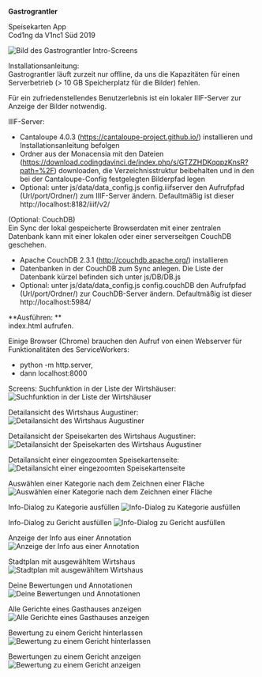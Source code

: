 **Gastrograntler**

Speisekarten App  
Cod1ng da V1nc1 Süd 2019  

![Bild des Gastrograntler Intro-Screens](screens/gastrograntler.png)

Installationsanleitung:  
Gastrograntler läuft zurzeit nur offline, da uns die Kapazitäten für einen Serverbetrieb (> 10 GB Speicherplatz für die Bilder) fehlen.  

Für ein zufriedenstellendes Benutzerlebnis ist ein lokaler IIIF-Server zur Anzeige der Bilder notwendig.  

IIIF-Server:  
- Cantaloupe 4.0.3 (https://cantaloupe-project.github.io/) installieren und Installationsanleitung befolgen  
- Ordner aus der Monacensia mit den Dateien (https://download.codingdavinci.de/index.php/s/GTZZHDKqqpzKnsR?path=%2F) downloaden, die Verzeichnisstruktur beibehalten und in den bei der Cantaloupe-Config festgelegten Bilderpfad legen  
- Optional: unter js/data/data_config.js config.iiifserver den Aufrufpfad (Url/port/Ordner/) zum IIIF-Server ändern. Defaultmäßig ist dieser http://localhost:8182/iiif/v2/  

(Optional: CouchDB)  
Ein Sync der lokal gespeicherte Browserdaten mit einer zentralen Datenbank kann mit einer lokalen oder einer serverseitgen CouchDB geschehen.  
- Apache CouchDB 2.3.1 (http://couchdb.apache.org/) installieren  
- Datenbanken in der CouchDB zum Sync anlegen. Die Liste der Datenbank kürzel befinden sich unter js/DB/DB.js  
- Optional: unter js/data/data_config.js config.couchDB den Aufrufpfad (Url/port/Ordner/) zur CouchDB-Server ändern. Defaultmäßig ist dieser http://localhost:5984/  


**Ausführen: **     
index.html aufrufen.

Einige Browser (Chrome) brauchen den Aufruf von einen Webserver für Funktionalitäten des ServiceWorkers:  
- python -m http.server,
- dann localhost:8000

Screens:
Suchfunktion in der Liste der Wirtshäuser:
![Suchfunktion in der Liste der Wirtshäuser](screens/pubs-list-search.png)

Detailansicht des Wirtshaus Augustiner:
![Detailansicht des Wirtshaus Augustiner](screens/pubs-detail.png)

Detailansicht der Speisekarten des Wirtshaus Augustiner:
![Detailansicht der Speisekarten des Wirtshaus Augustiner](screens/pubs-menu-list.png)

Detailansicht einer eingezoomten Speisekartenseite:
![Detailansicht einer eingezoomten Speisekartenseite](screens/pubs-menupage-detail.png)

Auswählen einer Kategorie nach dem Zeichnen einer Fläche
![Auswählen einer Kategorie nach dem Zeichnen einer Fläche](screens/pubs-menupage-anno-select.png)

Info-Dialog zu Kategorie ausfüllen
![Info-Dialog zu Kategorie ausfüllen](screens/pubs-menupage-add-category.png)

Info-Dialog zu Gericht ausfüllen
![Info-Dialog zu Gericht ausfüllen](screens/pubs-dishes-add.png)

Anzeige der Info aus einer Annotation
![Anzeige der Info aus einer Annotation](screens/pubs-menupage-showinfo.png)

Stadtplan mit ausgewähltem Wirtshaus
![Stadtplan mit ausgewähltem Wirtshaus](screens/map-info.png)

Deine Bewertungen und Annotationen
![Deine Bewertungen und Annotationen](screens/your-ratings.png)


Alle Gerichte eines Gasthauses anzeigen
![Alle Gerichte eines Gasthauses anzeigen](screens/pubs-list-detail.png)

Bewertung zu einem Gericht hinterlassen
![Bewertung zu einem Gericht hinterlassen](screens/pubs-dish-rating.png)

Bewertungen zu einem Gericht anzeigen
![Bewertung zu einem Gericht anzeigen](screens/pubs-dishes-rating-show.png)

